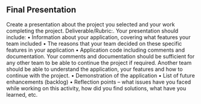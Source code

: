 ## Final Presentation
Create a presentation about the project you selected and your work completing the project.
Deliverable/Rubric:. Your presentation should include:
• Information about your application, covering what features your team included
• The reasons that your team decided on these specific features in your application
• Application code including comments and documentation. Your comments and documentation should be sufficient for any other team to be able to continue the project if required. Another team should be able to understand the application, your features and how to continue with the project.
• Demonstration of the application
• List of future enhancements (backlog)
• Reflection points – what issues have you faced while working on this activity, how did you find solutions, what have you learned, etc.
